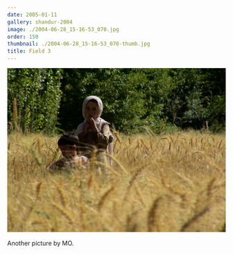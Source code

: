 ```yaml
---
date: 2005-01-11
gallery: shandur-2004
image: ./2004-06-28_15-16-53_070.jpg
order: 150
thumbnail: ./2004-06-28_15-16-53_070-thumb.jpg
title: Field 3
---
```


![Field 3](./2004-06-28_15-16-53_070.jpg)

Another picture by MO.